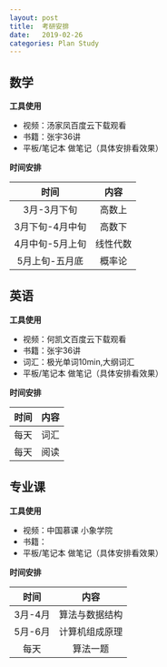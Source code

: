 ```yaml
---
layout: post
title:  考研安排
date:   2019-02-26
categories: Plan Study
---
```


<!-- MarkdownTOC -->




## 数学
**工具使用**
* 视频：汤家凤百度云下载观看
* 书籍：张宇36讲
* 平板/笔记本 做笔记（具体安排看效果）

**时间安排**

|时间|内容|
|:-:|:-:|
|3月-3月下旬|高数上|
|3月下旬-4月中旬|高数下|
|4月中旬-5月上旬|线性代数|
|5月上旬-五月底|概率论|

## 英语
**工具使用**
* 视频：何凯文百度云下载观看
* 书籍：张宇36讲
* 词汇：极光单词10min,大纲词汇
* 平板/笔记本 做笔记（具体安排看效果）

**时间安排**

|时间|内容|
|:-:|:-:|
|每天|词汇|
|每天|阅读|


## 专业课
**工具使用**
* 视频：中国慕课 小象学院
* 书籍：
* 平板/笔记本 做笔记（具体安排看效果）

**时间安排**

|时间|内容|
|:-:|:-:|
|3月-4月|算法与数据结构|
|5月-6月|计算机组成原理|
|每天|算法一题|



